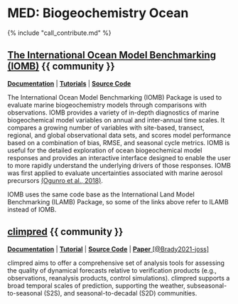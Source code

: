 
# MED: Biogeochemistry Ocean

{% include "call_contribute.md" %}


## [The International Ocean Model Benchmarking (IOMB)][IOMB-web]  {{ community }}

[**Documentation**][ilamb-doc] |
[**Tutorials**][ilamb-tutorial] | 
[**Source Code**][ilamb-source]

The International Ocean Model Benchmarking (IOMB) Package is used to evaluate marine biogeochemistry models through comparisons with observations. IOMB provides a variety of in-depth diagnostics of marine biogeochemical model variables on annual and inter-annual time scales. It compares a growing number of variables with site-based, transect, regional, and global observational data sets, and scores model performance based on a combination of bias, RMSE, and seasonal cycle metrics. IOMB is useful for the detailed exploration of ocean biogeochemical model responses and provides an interactive interface designed to enable the user to more rapidly understand the underlying drivers of those responses. IOMB was first applied to evaluate uncertainties associated with marine aerosol precursors [(Ogunro et al., 2018)](https://www.mdpi.com/2073-4433/9/5/184).

IOMB uses the same code base as the International Land Model Benchmarking (ILAMB) Package, so some of the links above refer to ILAMB instead of IOMB.


## [climpred][climpred-doc]  {{ community }}

[**Documentation**][climpred-doc] |
[**Tutorial**][climpred-tutorial] |
[**Source Code**][climpred-source] |
[**Paper** [@Brady2021-joss]][climpred-paper]

climpred aims to offer a comprehensive set of analysis tools for assessing the quality of
dynamical forecasts relative to verification products (e.g., observations, reanalysis products,
control simulations). climpred supports a broad temporal scales of prediction, supporting the weather, subseasonal-to-seasonal (S2S), and seasonal-to-decadal (S2D) communities.


[IOMB-web]: https://cmec.llnl.gov/iomb.html
[ilamb-doc]: https://www.ilamb.org/doc/index.html
[ilamb-tutorial]: https://www.ilamb.org/doc/tutorial.html
[ilamb-source]: https://github.com/rubisco-sfa/ILAMB

[climpred-doc]: https://climpred.readthedocs.io/en/stable/index.html
[climpred-tutorial]: https://climpred.readthedocs.io/en/stable/setting-up-data.html
[climpred-source]: https://github.com/pangeo-data/climpred
[climpred-paper]: https://joss.theoj.org/papers/10.21105/joss.02781